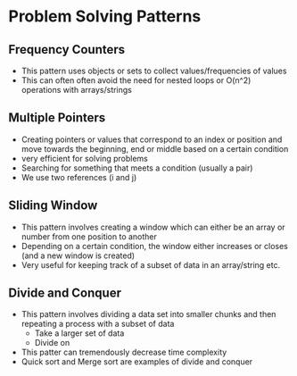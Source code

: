 # Problem Solving Patterns

## Frequency Counters
- This pattern uses objects or sets to collect values/frequencies of values
- This can often often avoid the need for nested loops or O(n^2) operations with arrays/strings

## Multiple Pointers
- Creating pointers or values that correspond to an index or position and move towards the beginning, end or middle based on a certain condition
- very efficient for solving problems
- Searching for something that meets a condition (usually a pair)
- We use two references (i and j)

## Sliding Window
- This pattern involves creating a window which can either be an array or number from one position to another
- Depending on a certain condition, the window either increases or closes (and a new window is created)
- Very useful for keeping track of a subset of data in an array/string etc.

## Divide and Conquer
- This pattern involves dividing a data set into smaller chunks and then repeating a process with a subset of data
    - Take a larger set of data
    - Divide on 
- This patter can tremendously decrease time complexity
- Quick sort and Merge sort are examples of divide and conquer
